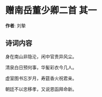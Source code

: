 # 赠南岳董少卿二首  其一

**作者**: 刘摰

## 诗词内容

身在南山非隐沦，闲中官贵异风尘。

清泉白日预何事，华髪彩衣今几人。

虚室图书忘岁月，寿筵香火祝君亲。

朝廷不以忠移孝，又说恩函拜命新。

